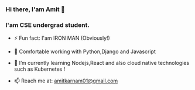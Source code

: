 ### Hi there, I'am Amit  👋

<!--
**AmitKarnam/AmitKarnam** is a ✨ _special_ ✨ repository because its `README.md` (this file) appears on your GitHub profile. -->

### I'am CSE undergrad student.

- ⚡ Fun fact: I'am IRON MAN (Obviously!)

- 🌱 Comfortable working with Python,Django and Javascript

- 🌱 I’m currently learning Nodejs,React and also cloud native technologies such as Kubernetes !

- 📫 Reach me at: amitkarnam01@gmail.com


